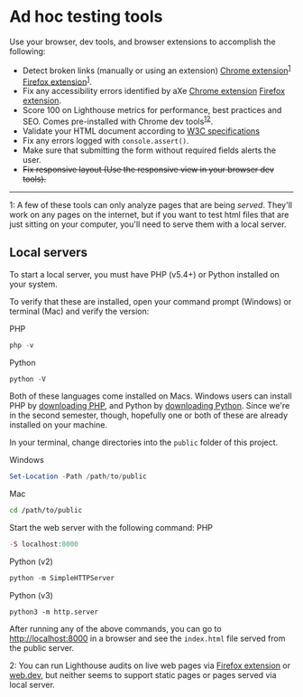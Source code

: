 # Ad hoc testing tools

Use your browser, dev tools, and browser extensions to accomplish the following:

- Detect broken links (manually or using an extension) [Chrome extension](https://chrome.google.com/webstore/detail/check-my-links/ojkcdipcgfaekbeaelaapakgnjflfglf)<sup>[1](#myfootnote1)</sup> [Firefox extension](https://addons.mozilla.org/en-CA/firefox/addon/simple-link-checker/?utm_source=addons.mozilla.org&utm_medium=referral&utm_content=search)<sup>[1](#myfootnote1)</sup>.
- Fix any accessibility errors identified by aXe [Chrome extension](https://chrome.google.com/webstore/detail/axe-devtools-web-accessib/lhdoppojpmngadmnindnejefpokejbdd) [Firefox extension](https://addons.mozilla.org/en-US/firefox/addon/axe-devtools/?utm_source=addons.mozilla.org&utm_medium=referral&utm_content=search).
- Score 100 on Lighthouse metrics for performance, best practices and SEO. Comes pre-installed with Chrome dev tools<sup>[1](#myfootnote1)</sup><sup>[2](#myfootnote1)</sup>. 
- Validate your HTML document according to [W3C specifications](https://validator.nu/)
- Fix any errors logged with `console.assert()`.
- Make sure that submitting the form without required fields alerts the user.
- ~~Fix responsive layout (Use the responsive view in your browser dev tools).~~

<hr>

<a name="myfootnote1">1</a>: A few of these tools can only analyze pages that are being *served*. They'll work on any pages on the internet, but if you want to test html files that are just sitting on your computer, you'll need to serve them with a local server.

## Local servers
To start a local server, you must have PHP (v5.4+) or Python installed on your system. 

To verify that these are installed, open your command prompt (Windows) or terminal (Mac) and verify the version:

PHP 
```php
php -v
```
Python 
```python
python -V
```

Both of these languages come installed on Macs. Windows users can install PHP by [downloading PHP](https://www.php.net/downloads.php), and Python by [downloading Python](https://www.python.org/downloads/windows/). Since we're in the second semester, though, hopefully one or both of these are already installed on your machine.

In your terminal, change directories into the `public` folder of this project.

Windows 
```powershell
Set-Location -Path /path/to/public
```
Mac 
```bash
cd /path/to/public
```

Start the web server with the following command:
PHP 
```php
-S localhost:8000
```
Python (v2) 
```python
python -m SimpleHTTPServer
```
Python (v3) 
```python3
python3 -m http.server
```

After running any of the above commands, you can go to [http://localhost:8000](http://localhost:8000) in a browser and see the `index.html` file served from the public server.

<a name="myfootnote2">2</a>: You can run Lighthouse audits on live web pages via [Firefox extension](https://addons.mozilla.org/en-US/firefox/addon/google-lighthouse/?utm_source=addons.mozilla.org&utm_medium=referral&utm_content=search) or [web.dev](https://web.dev/measure/), but neither seems to support static pages or pages served via local server.